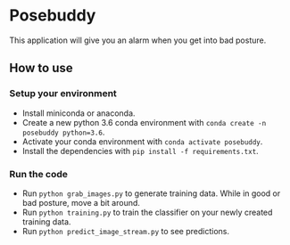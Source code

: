 # Posebuddy

This application will give you an alarm when you get into bad posture.

## How to use
### Setup your environment
- Install miniconda or anaconda.
- Create a new python 3.6 conda environment with `conda create -n posebuddy python=3.6`.
- Activate your conda environment with `conda activate posebuddy`.
- Install the dependencies with `pip install -f requirements.txt`.

### Run the code
- Run `python grab_images.py` to generate training data. While in good or bad posture, move a bit around.
- Run `python training.py` to train the classifier on your newly created training data.
- Run `python predict_image_stream.py` to see predictions.